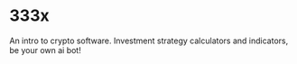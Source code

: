 # 333x
An intro to crypto software. Investment strategy calculators and indicators, be your own ai bot! 
